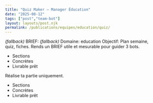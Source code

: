 ```yaml
---
title: "Quiz Maker — Manager Éducation"
date: "2025-08-12"
tags: ["post","team-bot"]
layout: layouts/post.njk
permalink: /publications/equipes/education/quiz/
---
```

*(fallback)* BRIEF:
*(fallback)* Domaine: education
Objectif: Plan semaine, quiz, fiches.
Rends un BRIEF utile et mesurable pour guider 3 bots.

- Sections
- Concrètes
- Livrable prêt

Réalise ta partie uniquement.

- Sections
- Concrètes
- Livrable prêt
